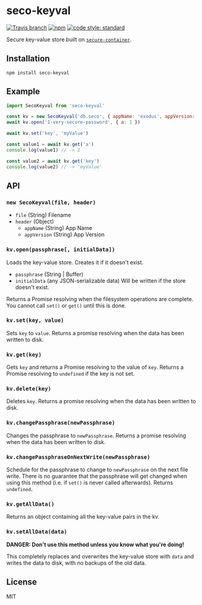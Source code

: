 # seco-keyval

[![Travis branch](https://img.shields.io/travis/ExodusMovement/seco-keyval/master.svg)](https://travis-ci.org/ExodusMovement/seco-keyval)
[![npm](https://img.shields.io/npm/v/seco-keyval.svg)](https://www.npmjs.com/package/seco-keyval)
[![code style: standard](https://img.shields.io/badge/code_style-standard-brightgreen.svg)](https://standardjs.com)

Secure key-value store built on [`secure-container`](https://github.com/ExodusMovement/secure-container).

## Installation

    npm install seco-keyval

## Example

```js
import SecoKeyval from 'seco-keyval'

const kv = new SecoKeyval('db.seco', { appName: 'exodus', appVersion: '1.0.0' })
await kv.open('1-very-secure-password', { a: 1 })

await kv.set('key', 'myValue')

const value1 = await kv.get('a')
console.log(value1) // -> 1

const value2 = await kv.get('key')
console.log(value2) // -> 'myValue'
```

## API

### `new SecoKeyval(file, header)`

- `file` (String) Filename
- `header` (Object)
  - `appName` (String) App Name
  - `appVersion` (String) App Version

### `kv.open(passphrase[, initialData])`

Loads the key-value store. Creates it if it doesn't exist.

- `passphrase` (String | Buffer)
- `initialData` (any JSON-serializable data) Will be written if the store doesn't exist.

Returns a Promise resolving when the filesystem operations are complete. You cannot call `set()` or `get()` until this is done.

### `kv.set(key, value)`

Sets `key` to `value`. Returns a promise resolving when the data has been written to disk.

### `kv.get(key)`

Gets `key` and returns a Promise resolving to the value of `key`. Returns a Promise resolving to `undefined` if the key is not set.

### `kv.delete(key)`

Deletes `key`. Returns a promise resolving when the data has been written to disk.

### `kv.changePassphrase(newPassphrase)`

Changes the passphrase to `newPassphrase`. Returns a promise resolving when the data has been written to disk.

### `kv.changePassphraseOnNextWrite(newPassphrase)`

Schedule for the passphrase to change to `newPassphrase` on the next file write. There is no guarantee that the passphrase will get changed when using this method (i.e. if `set()` is never called afterwards). Returns `undefined`.

### `kv.getAllData()`

Returns an object containing all the key-value pairs in the kv.

### `kv.setAllData(data)`

**DANGER: Don't use this method unless you know what you're doing!**

This completely replaces and overwrites the key-value store with `data` and writes the data to disk, with no backups of the old data.

## License

MIT
